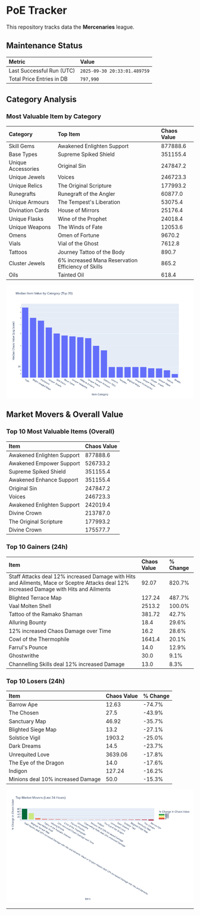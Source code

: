 # PoE Tracker

This repository tracks data the **Mercenaries** league.

## Maintenance Status

<!-- START_MAINTENANCE -->
| Metric | Value |
|:---|:---|
| Last Successful Run (UTC) | `2025-09-30 20:33:01.489759` |
| Total Price Entries in DB | `797,990` |

<!-- END_MAINTENANCE -->

## Category Analysis

<!-- START_CATEGORY_ANALYSIS -->
### Most Valuable Item by Category
| Category | Top Item | Chaos Value |
| :--- | :--- | :--- |
| Skill Gems | Awakened Enlighten Support | 877888.6 |
| Base Types | Supreme Spiked Shield | 351155.4 |
| Unique Accessories | Original Sin | 247847.2 |
| Unique Jewels | Voices | 246723.3 |
| Unique Relics | The Original Scripture | 177993.2 |
| Runegrafts | Runegraft of the Angler | 60877.0 |
| Unique Armours | The Tempest's Liberation | 53075.4 |
| Divination Cards | House of Mirrors | 25176.4 |
| Unique Flasks | Wine of the Prophet | 24018.4 |
| Unique Weapons | The Winds of Fate | 12053.6 |
| Omens | Omen of Fortune | 9670.2 |
| Vials | Vial of the Ghost | 7612.8 |
| Tattoos | Journey Tattoo of the Body | 890.7 |
| Cluster Jewels | 6% increased Mana Reservation Efficiency of Skills | 865.2 |
| Oils | Tainted Oil | 618.4 |


![Category Analysis Chart](charts/category_analysis.png)
<!-- END_CATEGORY_ANALYSIS -->

## Market Movers & Overall Value

<!-- START_ANALYSIS -->
### Top 10 Most Valuable Items (Overall)
| Item | Chaos Value |
| :--- | :--- |
| Awakened Enlighten Support | 877888.6 |
| Awakened Empower Support | 526733.2 |
| Supreme Spiked Shield | 351155.4 |
| Awakened Enhance Support | 351155.4 |
| Original Sin | 247847.2 |
| Voices | 246723.3 |
| Awakened Enlighten Support | 242019.4 |
| Divine Crown | 213787.0 |
| The Original Scripture | 177993.2 |
| Divine Crown | 175577.7 |

### Top 10 Gainers (24h)
| Item | Chaos Value | % Change |
| :--- | :--- | :--- |
| Staff Attacks deal 12% increased Damage with Hits and Ailments, Mace or Sceptre Attacks deal 12% increased Damage with Hits and Ailments | 92.07 | 820.7% |
| Blighted Terrace Map | 127.24 | 487.7% |
| Vaal Molten Shell | 2513.2 | 100.0% |
| Tattoo of the Ramako Shaman | 381.72 | 42.7% |
| Alluring Bounty | 18.4 | 29.6% |
| 12% increased Chaos Damage over Time | 16.2 | 28.6% |
| Cowl of the Thermophile | 1641.4 | 20.1% |
| Farrul's Pounce | 14.0 | 12.9% |
| Ghostwrithe | 30.0 | 9.1% |
| Channelling Skills deal 12% increased Damage | 13.0 | 8.3% |

### Top 10 Losers (24h)
| Item | Chaos Value | % Change |
| :--- | :--- | :--- |
| Barrow Ape | 12.63 | -74.7% |
| The Chosen | 27.5 | -43.9% |
| Sanctuary Map | 46.92 | -35.7% |
| Blighted Siege Map | 13.2 | -27.1% |
| Solstice Vigil | 1903.2 | -25.0% |
| Dark Dreams | 14.5 | -23.7% |
| Unrequited Love | 3639.06 | -17.8% |
| The Eye of the Dragon | 14.0 | -17.6% |
| Indigon | 127.24 | -16.2% |
| Minions deal 10% increased Damage | 50.0 | -15.3% |


![Market Movers Chart](charts/market_movers.png)
<!-- END_ANALYSIS -->

---
